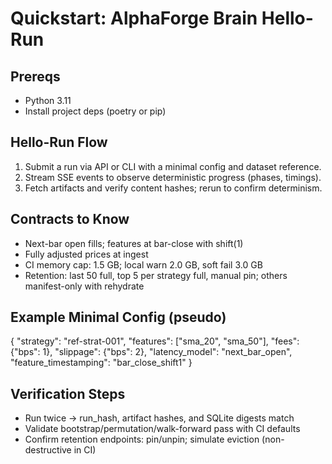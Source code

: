 # Quickstart: AlphaForge Brain Hello-Run

## Prereqs
- Python 3.11
- Install project deps (poetry or pip)

## Hello-Run Flow
1. Submit a run via API or CLI with a minimal config and dataset reference.
2. Stream SSE events to observe deterministic progress (phases, timings).
3. Fetch artifacts and verify content hashes; rerun to confirm determinism.

## Contracts to Know
- Next-bar open fills; features at bar-close with shift(1)
- Fully adjusted prices at ingest
- CI memory cap: 1.5 GB; local warn 2.0 GB, soft fail 3.0 GB
- Retention: last 50 full, top 5 per strategy full, manual pin; others manifest-only with rehydrate

## Example Minimal Config (pseudo)
{
  "strategy": "ref-strat-001",
  "features": ["sma_20", "sma_50"],
  "fees": {"bps": 1},
  "slippage": {"bps": 2},
  "latency_model": "next_bar_open",
  "feature_timestamping": "bar_close_shift1"
}

## Verification Steps
- Run twice → run_hash, artifact hashes, and SQLite digests match
- Validate bootstrap/permutation/walk-forward pass with CI defaults
- Confirm retention endpoints: pin/unpin; simulate eviction (non-destructive in CI)
